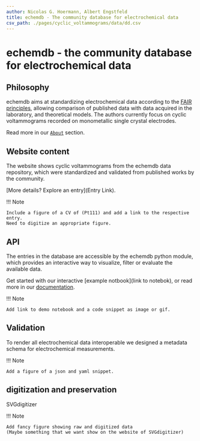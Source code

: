 ```yaml
---
author: Nicolas G. Hoermann, Albert Engstfeld
title: echemdb - The community database for electrochemical data
csv_path: ./pages/cyclic_voltammograms/data/dd.csv
---
```

# echemdb - the community database for electrochemical data

## Philosophy
echemdb aims at standardizing electrochemical data according to the 
[FAIR principles](https://www.go-fair.org/fair-principles/), allowing 
comparison of published data with data acquired 
in the laboratory, and theoretical models.
The authors currently focus on cyclic voltammograms recorded 
on monometallic single crystal electrodes.

Read more in our [`About`](about.md) section.

## Website content

The website shows cyclic voltammograms from the echemdb data repository,
which were standardized and validated from published works by the community.

[More details? Explore an entry](Entry Link).

!!! Note
    
    Include a figure of a CV of (Pt111) and add a link to the respective entry.
    Need to digitize an appropriate figure.

## API

The entries in the database are accessible by the echemdb python module, 
which provides an interactive way to visualize, filter or evaluate the 
available data.

Get started with our interactive [example notbook](link to notebok),
or read more in our [documentation](https://echemdb.github.io/echemdb/).

!!! Note 

    Add link to demo notebook and a code snippet as image or gif.

## Validation

To render all electrochemical data interoperable we designed 
a metadata schema for electrochemical measurements.

!!! Note

    Add a figure of a json and yaml snippet.

## digitization and preservation

SVGdigitizer

!!! Note

    Add fancy figure showing raw and digitized data 
    (Maybe something that we want show on the website of SVGdigitizer)

<!-- 
The navigation lists several experimental standard techniques, and results on selected 
elemental electrodes can be found in the respective lower hierarchies.

Our standardization methods as well the way this database / collection of data was 
obtained is explained in [`Standards`](cv/data__standardization.md)
-->
